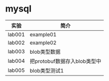 # mysql

|实验|简介|
|---|---|
|lab001|example01|
|lab002|example02|
|lab003|blob类型数据|
|lab004|把protobuf数据存入blob类型中|
|lab005|blob类型测试1|